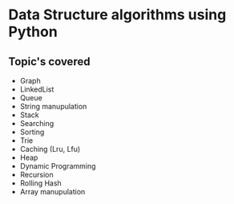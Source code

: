 # Data Structure algorithms using Python

## Topic's covered

- Graph
- LinkedList
- Queue
- String manupulation
- Stack
- Searching
- Sorting
- Trie
- Caching (Lru, Lfu)
- Heap
- Dynamic Programming
- Recursion
- Rolling Hash
- Array manupulation
